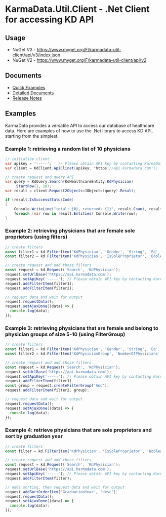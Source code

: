 # KarmaData.Util.Client - .Net Client for accessing KD API

## Usage
* NuGet V3 - https://www.myget.org/F/karmadata-util-client/api/v3/index.json
* NuGet V2 - https://www.myget.org/F/karmadata-util-client/api/v2

## Documents
* [Quick Examples](#examples)
* [Detailed Documents](https://github.com/karmadata/kd-public-docs/edit/master/kdcsharp/3.1/api/README.md)
* [Release Notes](https://github.com/karmadata/kd-public-docs/edit/master/kdcsharp/3.1/releasenotes.md)

## Examples
KarmaData provides a versatile API to access our database of healthcare data. Here are examples of how to use the .Net library to access KD API, starting from the simplest.

### Example 1: retrieving a random list of 10 physicians

```c#
// initialize client
var apikey = '-----';   // Please obtain API key by contacting KarmaData
var client = KdClient.ApiClinet(apikey, 'https://api.karmadata.com');

// create request and query API
var query = KdQuery.Search(KdHealthcareEntity.KdPhysician)
    .StartRow(1, 10);
var result = client.Request2Objects<JObject>(query).Result;

if (result.IsSuccessStatusCode)
{
    Console.WriteLine("total: {0}, returned: {1}", result.Count, result.Entities.Count);
    foreach (var row in result.Entities) Console.Write(row);
}
```

### Example 2: retrieving physicians that are female sole proprietors (using filters)

```js
// create filters
const filter1 = kd.FilterItem('KdPhysician', 'Gender', 'String', 'Eq', ['Female']);
const filter2 = kd.FilterItem('KdPhysician', 'IsSoleProprietor', 'Boolean', 'Eq', [true]);

// create request and add those filters
const request = kd.Request('Search', 'KdPhysician');
request.setUrlBase('https://api.karmadata.com');
request.setApiKey('-----'); // Please obtain API key by contacting KarmaData
request.addFilterItem(filter1);
request.addFilterItem(filter2);

// request data and wait for output
request.requestData();
request.setAjaxDone((data) => {
  console.log(data);
});
```

### Example 3: retrieving physicians that are female and belong to physician groups of size 5-10 (using FilterGroup)

```js
// create filters
const filter1 = kd.FilterItem('KdPhysician', 'Gender', 'String', 'Eq', ['Female']);
const filter2 = kd.FilterItem('KdPhysicianGroup', 'NumberOfPhysicians', 'Number', 'Between', [5, 10]);

// create request and add those filters
const request = kd.Request('Search', 'KdPhysician');
request.setUrlBase('https://api.karmadata.com');
request.setApiKey('-----'); // Please obtain API key by contacting KarmaData
request.addFilterItem(filter1)
const group = request.createFilterGroup('And');
request.addFilterItem(filter2, group);

// request data and wait for output
request.requestData();
request.setAjaxDone((data) => {
  console.log(data);
});
```

### Example 4: retrieve physicians that are sole proprietors and sort by graduation year

```js
// create filters
const filter = kd.FilterItem('KdPhysician', 'IsSoleProprietor', 'Boolean', 'Eq', [true]);

// create request and add those filters
const request = kd.Request('Search', 'KdPhysician');
request.setUrlBase('https://api.karmadata.com');
request.setApiKey('-----'); // Please obtain API key by contacting KarmaData
request.addFilterItem(filter);

// adds sorting, then request data and wait for output
request.addSortOrderItem('GraduationYear', 'desc');
request.requestData();
request.setAjaxDone((data) => {
  console.log(data);
});
```
